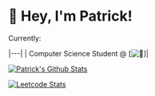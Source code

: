 # 👋 Hey, I'm Patrick!

Currently:

|---|
| Computer Science Student @ [![🐄](https://wooster.edu/)]|

[![Patrick's Github Stats](https://github-readme-stats.vercel.app/api?username=patrick-may)](https://github.com/anuraghazra/github-readme-stats)



[![Leetcode Stats](https://leetcard.jacoblin.cool/SnappyBoye)](https://leetcode.com/SnappyBoye)

<!--
**patrick-may/patrick-may** is a ✨ _special_ ✨ repository because its `README.md` (this file) appears on your GitHub profile.

Here are some ideas to get you started:

- 🔭 I’m currently working on ...
- 🌱 I’m currently learning ...
- 👯 I’m looking to collaborate on ...
- 🤔 I’m looking for help with ...
- 💬 Ask me about ...
- 📫 How to reach me: ...
- 😄 Pronouns: ...
- ⚡ Fun fact: ...
-->
